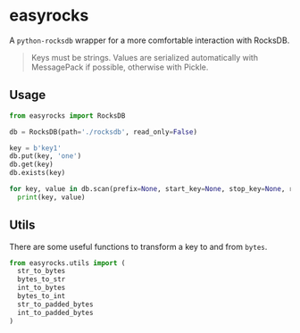 # easyrocks
A `python-rocksdb` wrapper for a more comfortable interaction with RocksDB.

> Keys must be strings. Values are serialized automatically with MessagePack if possible, otherwise with Pickle.

## Usage
```python
from easyrocks import RocksDB

db = RocksDB(path='./rocksdb', read_only=False)

key = b'key1'
db.put(key, 'one')
db.get(key)
db.exists(key)

for key, value in db.scan(prefix=None, start_key=None, stop_key=None, reversed_scan=False):
  print(key, value)
```

## Utils
There are some useful functions to transform a key to and from `bytes`.
```python
from easyrocks.utils import (
  str_to_bytes
  bytes_to_str
  int_to_bytes
  bytes_to_int
  str_to_padded_bytes
  int_to_padded_bytes
)
```
